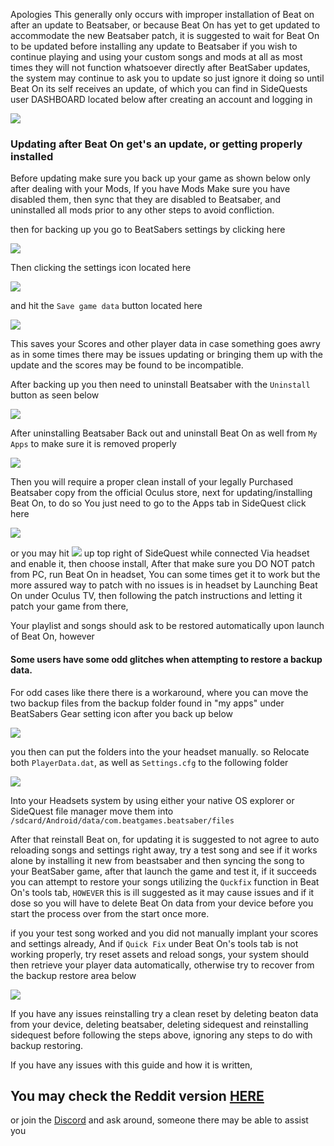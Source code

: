 Apologies This generally only occurs with improper installation of Beat on after an update to Beatsaber, or because Beat On has yet to get updated to accommodate the new Beatsaber patch, it is suggested to wait for Beat On to be updated before installing any update to Beatsaber if you wish to continue playing and using your custom songs and mods at all as most times they will not function whatsoever directly after BeatSaber updates, the system may continue to ask you to update so just ignore it doing so until Beat On its self receives an update, of which you can find in SideQuests user DASHBOARD located below after creating an account and logging in

![](https://cdn.discordapp.com/attachments/581519549027844106/616763372603572414/Dashboard_zoomed.png)


### Updating after Beat On get's an update, or getting properly installed 

Before updating make sure you back up your game as shown below only after dealing with your Mods,
If you have Mods Make sure you have disabled them, then sync that they are disabled to Beatsaber, and uninstalled all mods prior to any other steps to avoid confliction.

then for backing up you go to BeatSabers settings by clicking here

![](https://cdn.discordapp.com/attachments/608376262347587595/608407563263803396/Screenshot_1081.png)

Then clicking the settings icon located here

![](https://cdn.discordapp.com/attachments/608376262347587595/608408734515068943/Beatsaber_setting.png)


and hit the `Save game data` button located here

![](https://cdn.discordapp.com/attachments/608376262347587595/608409252272406607/backups.png)


This saves your Scores and other player data in case something goes awry as in some times there may be issues updating or bringing them up with the update and the scores may be found to be incompatible.


After backing up you then need to uninstall Beatsaber with the `Uninstall` button as seen below

![](https://cdn.discordapp.com/attachments/608376262347587595/608405621741715487/Uninstall.png)

After uninstalling Beatsaber Back out and uninstall Beat On as well from `My Apps` to make sure it is removed properly

![](https://cdn.discordapp.com/attachments/608376262347587595/608398315914133520/Screenshot_1080.png)

Then you will require a proper clean install of your legally Purchased Beatsaber copy from the official Oculus store, next for updating/installing Beat On, to do so You just need to go to the Apps tab in SideQuest click here


 [![](https://cdn.discordapp.com/attachments/608376262347587595/610258661109006347/Screenshot_1198.png)](https://sidequestvr.com/#/app/14) 

or you may hit ![](https://cdn.discordapp.com/attachments/608376262347587595/608391608572051457/Screenshot_1076.png) up top right of SideQuest while connected Via headset and enable it, then choose install, After that make sure you DO NOT patch from PC, run Beat On in headset, You can some times get it to work but the more assured way to patch with no issues is in headset by Launching Beat On under Oculus TV, then following the patch instructions and letting it patch your game from there, 

Your playlist and songs should ask to be restored automatically upon launch of Beat On, however 

#### Some users have some odd glitches when attempting to restore a backup data.

For odd cases like there there is a workaround,  where you can move the two backup files from the backup folder found in "my apps" under BeatSabers Gear setting icon after you back up below

![](https://cdn.discordapp.com/attachments/615234075778875453/618711831552327680/backups.png)

you then can put the folders into the your headset manually. so Relocate both `PlayerData.dat`, as well as `Settings.cfg` to the following folder

![](https://cdn.discordapp.com/attachments/615234075778875453/618709641290973205/Screenshot_127.png)

Into your Headsets system by using either your native OS explorer or SideQuest file manager move them into
`/sdcard/Android/data/com.beatgames.beatsaber/files` 


After that reinstall Beat on, for updating it is suggested to not agree to auto reloading songs and settings right away, try a test song and see if it works alone by installing it new from beastsaber and then syncing the song to your BeatSaber game, after that launch the game and test it, if it succeeds you can attempt to restore your songs utilizing the `Quckfix` function in Beat On's tools tab, `HOWEVER` this is ill suggested as it may cause issues and if it dose so you will have to delete Beat On data from your device before you start the process over from the start once more.

if you your test song worked and you did not manually implant your scores and settings already,
And if `Quick Fix` under Beat On's tools tab is not working properly, try reset assets and reload songs, your system should then retrieve your player data automatically, otherwise try to recover from the backup restore area below

![](https://cdn.discordapp.com/attachments/608376262347587595/608410316706938900/backups.png)

If you have any issues reinstalling try a clean reset by deleting beaton data from your device, deleting beatsaber, deleting sidequest and reinstalling sidequest before following the steps above, ignoring any steps to do with backup restoring.

If you have any issues with this guide and how it is written,
## You may check the Reddit version [HERE](https://www.reddit.com/r/sidequest/comments/cxxwqi/how_to_update_beatonbeatsaber/) 

or join the [Discord](https://discord.me/sidequestvr) and ask around, someone there may be able to assist you